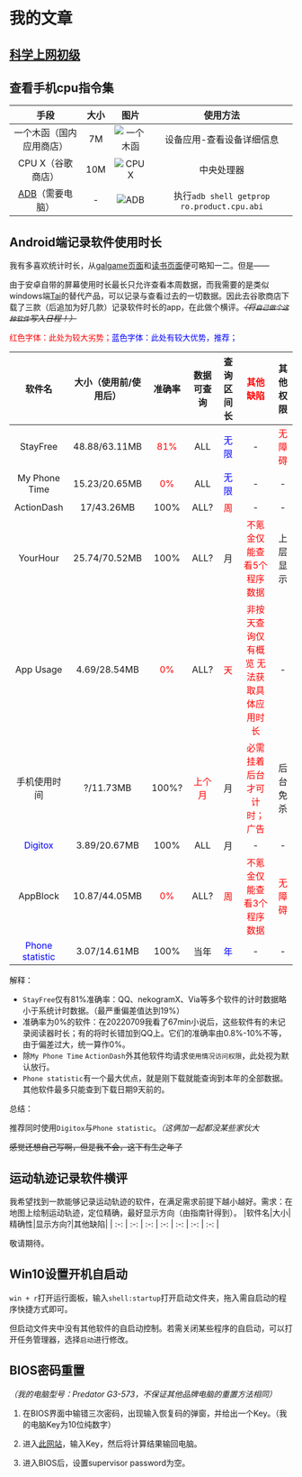 # 我的文章
## [科学上网初级](../hide/vpn.md)
## 查看手机cpu指令集  

<!-- * 国内应用商店：一个木函（7M）

<img alt="一个木函_指令集" src="/images/gossip/instruction_1.jpg" width="40%" height="40%"/>

* 谷歌商店：CPU X（10M）

<img alt="CPU_X" src="/images/gossip/instruction_2.jpg" width="40%" height="40%"/>

* ADB
要求电脑上有adb工具，手机开启USB调试，连接后执行`adb shell getprop ro.product.cpu.abi`命令。

<img alt="CPU_X" src="/images/gossip/instruction_3.png" width="65%" height="65%"/> -->

|手段|大小|图片|使用方法|
| :-: | :-: | :-: | :-: |
|一个木函（国内应用商店）|7M|![一个木函](/images/my_articles/yigemuhan.jpg)|设备应用-查看设备详细信息|
|CPU X（谷歌商店）|10M|![CPU X](/images/my_articles/cpux.jpg)|中央处理器|
|[ADB](../farraginous/recommend_packages.md#adb)（需要电脑）|-|![ADB](/images/my_articles/adb.png)|执行`adb shell getprop ro.product.cpu.abi`|

## Android端记录软件使用时长
我有多喜欢统计时长，从[galgame页面](../games/galgame.md)和[读书页面](../farraginous/books.md)便可略知一二。但是——

由于安卓自带的屏幕使用时长最长只允许查看本周数据，而我需要的是类似windows端[Tai](../farraginous/recommend_packages.md#tai)的替代产品，可以记录与查看过去的一切数据。因此去谷歌商店下载了三款（后追加为好几款）记录软件时长的app，在此做个横评。~~*（将`自己做个这种软件`写入日程！）*~~

<a style="text-decoration:none;color:red;">红色字体：此处为较大劣势；</a><a style="text-decoration:none;color:blue;">蓝色字体：此处有较大优势，推荐；</a>

|软件名|大小（使用前/使用后）|准确率|数据可查询|查询区间长|<a style="text-decoration:none;color:red;">其他缺陷</a>|其他权限|
| :-: | :-: | :-: | :-: | :-: | :-: | :-: |
|StayFree|48.88/63.11MB|<a style="text-decoration:none;color:red;">81%</a>|ALL|<a style="text-decoration:none;color:blue;">无限</a>|-|<a style="text-decoration:none;color:red;">无障碍</a>|
|My Phone Time|15.23/20.65MB|<a style="text-decoration:none;color:red;">0%</a>|ALL|<a style="text-decoration:none;color:blue;">无限</a>|-|-|
|ActionDash|17/43.26MB|100%|ALL?|<a style="text-decoration:none;color:red;">周</a>|-|-|
|YourHour|25.74/70.52MB|100%|ALL?|月|<a style="text-decoration:none;color:red;">不氪金仅能查看5个程序数据</a>|上层显示|
|App Usage|4.69/28.54MB|<a style="text-decoration:none;color:red;">0%</a>|ALL?|<a style="text-decoration:none;color:red;">天</a>|<a style="text-decoration:none;color:red;">非按天查询仅有概览 无法获取具体应用时长</a>|-|
|手机使用时间|?/11.73MB|100%?|<a style="text-decoration:none;color:red;">上个月</a>|月|<a style="text-decoration:none;color:red;">必需挂着后台才可计时；广告</a>|后台免杀|
|<a style="text-decoration:none;color:blue;">Digitox</a>|3.89/20.67MB|100%|ALL|月|-|-|
|AppBlock|10.87/44.05MB|<a style="text-decoration:none;color:red;">0%</a>|ALL?|<a style="text-decoration:none;color:red;">周</a>|<a style="text-decoration:none;color:red;">不氪金仅能查看3个程序数据</a>|<a style="text-decoration:none;color:red;">无障碍</a>|
|<a style="text-decoration:none;color:blue;">Phone statistic</a>|3.07/14.61MB|100%|当年|<a style="text-decoration:none;color:blue;">年</a>|-|-|

解释：
* `StayFree`仅有81%准确率：QQ、nekogramX、Via等多个软件的计时数据略小于系统计时数据。（最严重偏差值达到19%）
* 准确率为0%的软件：在20220709我看了67min小说后，这些软件有的未记录阅读器时长；有的将时长错加到QQ上。它们的准确率由0.8%-10%不等，由于偏差过大，统一算作0%。
* 除`My Phone Time` `ActionDash`外其他软件均请求`使用情况访问权限`，此处视为默认放行。
* `Phone statistic`有一个最大优点，就是刚下载就能查询到本年的全部数据。其他软件最多只能查到下载日期9天前的。

总结：

推荐同时使用`Digitox`与`Phone statistic`。*（这俩加一起都没某些家伙大*

~~感觉还想自己写啊，但是我不会，这下有生之年了~~
## 运动轨迹记录软件横评
我希望找到一款能够记录运动轨迹的软件，在满足需求前提下越小越好。需求：在地图上绘制运动轨迹，定位精确，最好显示方向（由指南针得到）。
|软件名|大小|精确性|显示方向?|其他缺陷|
| :-: | :-: | :-: | :-: | :-: | :-: | :-: |

敬请期待。
## Win10设置开机自启动
`win + r`打开运行面板，输入`shell:startup`打开启动文件夹，拖入需自启动的程序快捷方式即可。

但启动文件夹中没有其他软件的自启动控制。若需关闭某些程序的自启动，可以打开任务管理器，选择`启动`进行修改。
## BIOS密码重置
*（我的电脑型号：Predator G3-573，不保证其他品牌电脑的重置方法相同）*

1. 在BIOS界面中输错三次密码，出现输入恢复码的弹窗，并给出一个Key。（我的电脑Key为10位纯数字）

2. 进入[此网站](https://1024kb.co.nz/bios/)，输入Key，然后将计算结果输回电脑。

3. 进入BIOS后，设置supervisor password为空。